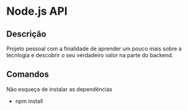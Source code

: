 # Node.js API

## Descrição
Projeto pessoal com a finalidade de aprender um pouco mais sobre a tecnlogia e descobrir o seu verdadeiro valor na parte do backend.

## Comandos
Não esqueça de instalar as dependências
- npm install